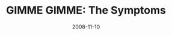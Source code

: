 ---
layout: music 
title: "GIMME GIMME: The Symptoms"
series: "GIMME GIMME"
date: 2008-11-10 
description: "Entitlement can easily creep into our relationships, and especially our marriages. In this talk, Chuck Mingo discusses some of the symptoms of entitlement as it relates to our key relationships."
audio: "http://s3.amazonaws.com/crossroadsaudiomessages/GimmeGimme2.mp3"
audio-duration: "31:45"
src: "http://www.crossroads.net/players/media/series/GimmeGimme_190x110.gif"
---